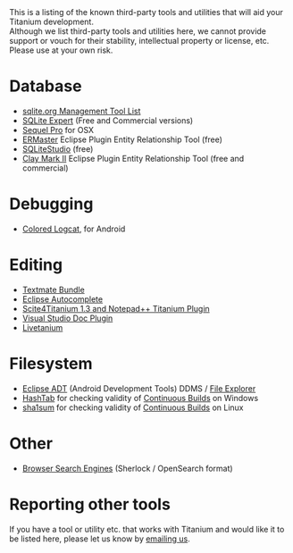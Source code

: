 <summary>
    This is a listing of the known third-party tools and utilities that will aid your Titanium development.
</summary>

<warning>
    Although we list third-party tools and utilities here, we cannot provide support or vouch for their stability, intellectual property or license, etc. Please use at your own risk.
</warning>

# Database

* [sqlite.org Management Tool List](http://www.sqlite.org/cvstrac/wiki?p=ManagementTools)
* [SQLite Expert](http://www.sqliteexpert.com/features.html) (Free and Commercial versions)
* [Sequel Pro](http://www.sequelpro.com/) for OSX
* [ERMaster](http://ermaster.sourceforge.net/) Eclipse Plugin Entity Relationship Tool (free)
* [SQLiteStudio](http://sqlitestudio.one.pl) (free)
* [Clay Mark II](http://www.azzurri.jp/) Eclipse Plugin Entity Relationship Tool (free and commercial)

# Debugging

* [Colored Logcat](http://jsharkey.org/blog/2009/04/22/modifying-the-android-logcat-stream-for-full-color-debugging/), for Android

# Editing

* [Textmate Bundle](http://developer.appcelerator.com/blog/2010/06/titanium-mobile-textmate-bundle.html)
* [Eclipse Autocomplete](http://jameslow.com/2010/05/31/titanium-autocomplete-eclipse/)
* [Scite4Titanium 1.3 and Notepad++ Titanium Plugin](http://docs.google.com/View?id=dfrprrw7_19cvmjqkck)
* [Visual Studio Doc Plugin](http://www.jeremymelton.com/blog/2010/10/appcelerator-titanium-vsdoc-for-visual-studio/)
* [Livetanium](http://blog.krawaller.se/livetanium)

# Filesystem

* [Eclipse ADT](http://developer.android.com/sdk/eclipse-adt.html) (Android Development Tools) DDMS / [File Explorer](http://developer.android.com/guide/developing/tools/ddms.html#file-explorer)
* [HashTab](http://beeblebrox.org/) for checking validity of [Continuous Builds](continuous_builds.html) on Windows
* [sha1sum](http://manpages.ubuntu.com/manpages/intrepid/man1/sha1sum.1.html) for checking validity of [Continuous Builds](continuous_builds.html) on Linux

# Other

* [Browser Search Engines](http://mycroft.mozdev.org/search-engines.html?name=appcelerator&skipcache=yes) (Sherlock / OpenSearch format)

# Reporting other tools

If you have a tool or utility etc. that works with Titanium and would like it to be listed here, please let us know by [emailing us](mailto:docs@appcelerator.com).

